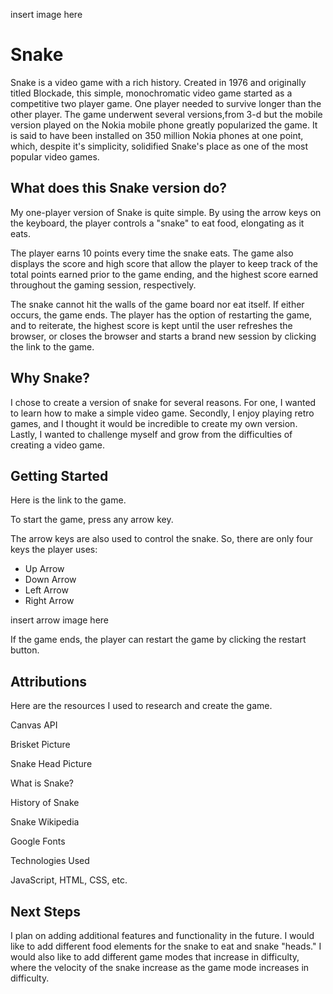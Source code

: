 insert image here

# Snake

Snake is a video game with a rich history. Created in 1976 and originally
titled Blockade, this simple, monochromatic video game started as a competitive
two player game. One player needed to survive longer than the other player. The game
underwent several versions,from 3-d but the mobile version played on the Nokia mobile
phone greatly popularized the game. It is said to have been installed on 350
million Nokia phones at one point, which, despite it's simplicity, solidified 
Snake's place as one of the most popular video games.

## What does this Snake version do?

My one-player version of Snake is quite simple. By using the arrow keys on the 
keyboard, the player controls a "snake" to eat food, elongating as it eats.

The player earns 10 points every time the snake eats. The game also displays the
score and high score that allow the player to keep track of the total points 
earned prior to the game ending, and the highest score earned throughout
the gaming session, respectively.

The snake cannot hit the walls of the game board nor eat itself. If either occurs,
the game ends. The player has the option of restarting the game, and to reiterate,
the highest score is kept until the user refreshes the browser, or closes the
browser and starts a brand new session by clicking the link to the game.

## Why Snake?

I chose to create a version of snake for several reasons. For one, I wanted to
learn how to make a simple video game. Secondly, I enjoy playing retro games,
and I thought it would be incredible to create my own version. Lastly, I wanted
to challenge myself and grow from the difficulties of creating a video game. 

## Getting Started

Here is the link to the game.

To start the game, press any arrow key.

The arrow keys are also used to control the snake. So, there are only four keys
the player uses:
- Up Arrow
- Down Arrow
- Left Arrow
- Right Arrow

insert arrow image here

If the game ends, the player can restart the game by clicking the restart button.

## Attributions

Here are the resources I used to research and create the game.

Canvas API

Brisket Picture

Snake Head Picture

What is Snake?

History of Snake

Snake Wikipedia

Google Fonts

Technologies Used

JavaScript, HTML, CSS, etc.

## Next Steps

I plan on adding additional features and functionality in the future. I would 
like to add different food elements for the snake to eat and snake "heads."
I would also like to add different game modes that increase in difficulty, where
the velocity of the snake increase as the game mode increases in difficulty.